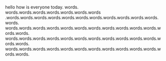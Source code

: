 hello how is everyone today. words. words.words.words.words.words.words.words
.words.words.words.words.words.words.words.words.words.words.words.words.
words.words.words.words.words.words.words.words.words.words.words.words.words.
words.words.words.words.words.words.words.words.words.words.words.words.words.
words.words.words.words.words.words.words.words.words.words.words.words.words.

